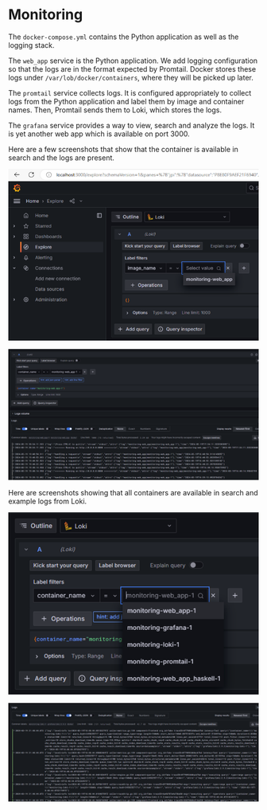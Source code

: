 # Monitoring

The `docker-compose.yml` contains the Python application as well as the logging
stack.

The `web_app` service is the Python application. We add logging configuration so
that the logs are in the format expected by Promtail. Docker stores these logs
under `/var/lob/docker/containers`, where they will be picked up later.

The `promtail` service collects logs. It is configured appropriately to collect
logs from the Python application and label them by image and container names.
Then, Promtail sends them to Loki, which stores the logs.

The `grafana` service provides a way to view, search and analyze the logs. It is
yet another web app which is available on port 3000.

Here are a few screenshots that show that the container is available in search
and the logs are present.

![](./screenshots/image_name.png)

![](./screenshots/logs.png)

Here are screenshots showing that all containers are available in search and
example logs from Loki.

![](./screenshots/containers.png)

![](./screenshots/loki.png)
